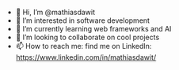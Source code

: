 - 👋 Hi, I’m @mathiasdawit
- 👀 I’m interested in software development
- 🌱 I’m currently learning web frameworks and AI
- 💞️ I’m looking to collaborate on cool projects
- 📫 How to reach me: find me on LinkedIn: https://www.linkedin.com/in/mathiasdawit/

<!---
mathiasdawit/mathiasdawit is a ✨ special ✨ repository because its `README.md` (this file) appears on your GitHub profile.
You can click the Preview link to take a look at your changes.
--->
